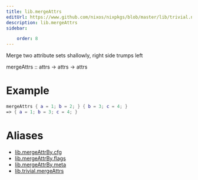 ```yaml
---
title: lib.mergeAttrs
editUrl: https://www.github.com/nixos/nixpkgs/blob/master/lib/trivial.nix#L178C5
description: lib.mergeAttrs
sidebar:

    order: 8
---
```


Merge two attribute sets shallowly, right side trumps left

mergeAttrs :: attrs -> attrs -> attrs

# Example

```nix
mergeAttrs { a = 1; b = 2; } { b = 3; c = 4; }
=> { a = 1; b = 3; c = 4; }
```


# Aliases

- [lib.mergeAttrBy.cfg](reference/lib/mergeAttrBy/lib-mergeAttrBy-cfg)
- [lib.mergeAttrBy.flags](reference/lib/mergeAttrBy/lib-mergeAttrBy-flags)
- [lib.mergeAttrBy.meta](reference/lib/mergeAttrBy/lib-mergeAttrBy-meta)
- [lib.trivial.mergeAttrs](reference/lib/trivial/lib-trivial-mergeAttrs)



